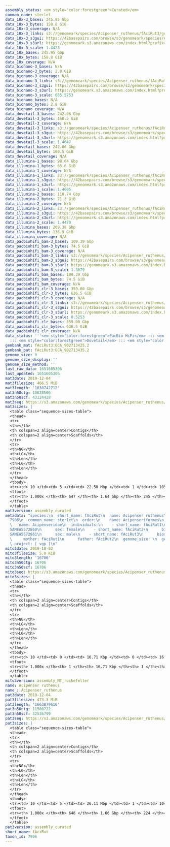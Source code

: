```yaml
---
assembly_status: <em style="color:forestgreen">Curated</em>
common_name: sterlet
data_10x-3_bases: 245.95 Gbp
data_10x-3_bytes: 158.8 GiB
data_10x-3_coverage: N/A
data_10x-3_links: s3://genomeark/species/Acipenser_ruthenus/fAciRut3/genomic_data/10x/<br>
data_10x-3_s3gui: https://42basepairs.com/browse/s3/genomeark/species/Acipenser_ruthenus/fAciRut3/genomic_data/10x/
data_10x-3_s3url: https://genomeark.s3.amazonaws.com/index.html?prefix=species/Acipenser_ruthenus/fAciRut3/genomic_data/10x/
data_10x-3_scale: 1.4423
data_10x_bases: 245.95 Gbp
data_10x_bytes: 158.8 GiB
data_10x_coverage: N/A
data_bionano-3_bases: N/A
data_bionano-3_bytes: 2.8 GiB
data_bionano-3_coverage: N/A
data_bionano-3_links: s3://genomeark/species/Acipenser_ruthenus/fAciRut3/genomic_data/bionano/<br>
data_bionano-3_s3gui: https://42basepairs.com/browse/s3/genomeark/species/Acipenser_ruthenus/fAciRut3/genomic_data/bionano/
data_bionano-3_s3url: https://genomeark.s3.amazonaws.com/index.html?prefix=species/Acipenser_ruthenus/fAciRut3/genomic_data/bionano/
data_bionano-3_scale: 685.5753
data_bionano_bases: N/A
data_bionano_bytes: 2.8 GiB
data_bionano_coverage: N/A
data_dovetail-3_bases: 242.06 Gbp
data_dovetail-3_bytes: 160.5 GiB
data_dovetail-3_coverage: N/A
data_dovetail-3_links: s3://genomeark/species/Acipenser_ruthenus/fAciRut3/genomic_data/dovetail/<br>
data_dovetail-3_s3gui: https://42basepairs.com/browse/s3/genomeark/species/Acipenser_ruthenus/fAciRut3/genomic_data/dovetail/
data_dovetail-3_s3url: https://genomeark.s3.amazonaws.com/index.html?prefix=species/Acipenser_ruthenus/fAciRut3/genomic_data/dovetail/
data_dovetail-3_scale: 1.4047
data_dovetail_bases: 242.06 Gbp
data_dovetail_bytes: 160.5 GiB
data_dovetail_coverage: N/A
data_illumina-1_bases: 98.64 Gbp
data_illumina-1_bytes: 65.6 GiB
data_illumina-1_coverage: N/A
data_illumina-1_links: s3://genomeark/species/Acipenser_ruthenus/fAciRut1/genomic_data/illumina/<br>
data_illumina-1_s3gui: https://42basepairs.com/browse/s3/genomeark/species/Acipenser_ruthenus/fAciRut1/genomic_data/illumina/
data_illumina-1_s3url: https://genomeark.s3.amazonaws.com/index.html?prefix=species/Acipenser_ruthenus/fAciRut1/genomic_data/illumina/
data_illumina-1_scale: 1.4005
data_illumina-2_bases: 110.74 Gbp
data_illumina-2_bytes: 71.3 GiB
data_illumina-2_coverage: N/A
data_illumina-2_links: s3://genomeark/species/Acipenser_ruthenus/fAciRut2/genomic_data/illumina/<br>
data_illumina-2_s3gui: https://42basepairs.com/browse/s3/genomeark/species/Acipenser_ruthenus/fAciRut2/genomic_data/illumina/
data_illumina-2_s3url: https://genomeark.s3.amazonaws.com/index.html?prefix=species/Acipenser_ruthenus/fAciRut2/genomic_data/illumina/
data_illumina-2_scale: 1.4470
data_illumina_bases: 209.38 Gbp
data_illumina_bytes: 136.9 GiB
data_illumina_coverage: N/A
data_pacbiohifi_bam-3_bases: 109.39 Gbp
data_pacbiohifi_bam-3_bytes: 74.5 GiB
data_pacbiohifi_bam-3_coverage: N/A
data_pacbiohifi_bam-3_links: s3://genomeark/species/Acipenser_ruthenus/fAciRut3/genomic_data/pacbio_hifi/<br>
data_pacbiohifi_bam-3_s3gui: https://42basepairs.com/browse/s3/genomeark/species/Acipenser_ruthenus/fAciRut3/genomic_data/pacbio_hifi/
data_pacbiohifi_bam-3_s3url: https://genomeark.s3.amazonaws.com/index.html?prefix=species/Acipenser_ruthenus/fAciRut3/genomic_data/pacbio_hifi/
data_pacbiohifi_bam-3_scale: 1.3679
data_pacbiohifi_bam_bases: 109.39 Gbp
data_pacbiohifi_bam_bytes: 74.5 GiB
data_pacbiohifi_bam_coverage: N/A
data_pacbiohifi_clr-3_bases: 359.00 Gbp
data_pacbiohifi_clr-3_bytes: 636.5 GiB
data_pacbiohifi_clr-3_coverage: N/A
data_pacbiohifi_clr-3_links: s3://genomeark/species/Acipenser_ruthenus/fAciRut3/genomic_data/pacbio_hifi/<br>
data_pacbiohifi_clr-3_s3gui: https://42basepairs.com/browse/s3/genomeark/species/Acipenser_ruthenus/fAciRut3/genomic_data/pacbio_hifi/
data_pacbiohifi_clr-3_s3url: https://genomeark.s3.amazonaws.com/index.html?prefix=species/Acipenser_ruthenus/fAciRut3/genomic_data/pacbio_hifi/
data_pacbiohifi_clr-3_scale: 0.5253
data_pacbiohifi_clr_bases: 359.00 Gbp
data_pacbiohifi_clr_bytes: 636.5 GiB
data_pacbiohifi_clr_coverage: N/A
data_status: '''<em style="color:forestgreen">PacBio HiFi</em> ::: <em style="color:forestgreen">10x</em>
  ::: <em style="color:forestgreen">Dovetail</em> ::: <em style="color:forestgreen">Illumina</em>'''
genbank_mat: fAciRut3:GCA_902713425.2
genbank_pat: fAciRut3:GCA_902713435.2
genome_size: 0
genome_size_display: ''
genome_size_method: ''
last_raw_data: 1651605306
last_updated: 1651605306
mat3date: 2019-12-04
mat3filesize: 466.5 MiB
mat3length: '1638742712'
mat3n50ctg: 10828506
mat3n50scf: 43124428
mat3seq: https://s3.amazonaws.com/genomeark/species/Acipenser_ruthenus/fAciRut3/assembly_curated/fAciRut3.mat.cur.20191204.fasta.gz
mat3sizes: |
  <table class="sequence-sizes-table">
  <thead>
  <tr>
  <th></th>
  <th colspan=2 align=center>Contigs</th>
  <th colspan=2 align=center>Scaffolds</th>
  </tr>
  <tr>
  <th>NG</th>
  <th>LG</th>
  <th>Len</th>
  <th>LG</th>
  <th>Len</th>
  </tr>
  </thead>
  <tbody>
  <tr><td> 10 </td><td> 5 </td><td> 22.50 Mbp </td><td> 1 </td><td> 105.01 Mbp </td></tr><tr><td> 20 </td><td> 13 </td><td> 20.03 Mbp </td><td> 3 </td><td> 87.32 Mbp </td></tr><tr><td> 30 </td><td> 22 </td><td> 15.87 Mbp </td><td> 4 </td><td> 87.19 Mbp </td></tr><tr><td> 40 </td><td> 33 </td><td> 12.96 Mbp </td><td> 7 </td><td> 59.37 Mbp </td></tr><tr style="background-color:#cccccc;"><td> 50 </td><td> 47 </td><td style="background-color:#88ff88;"> 10.83 Mbp </td><td> 10 </td><td style="background-color:#88ff88;"> 43.12 Mbp </td></tr><tr><td> 60 </td><td> 64 </td><td> 8.19 Mbp </td><td> 14 </td><td> 35.49 Mbp </td></tr><tr><td> 70 </td><td> 89 </td><td> 5.35 Mbp </td><td> 19 </td><td> 29.75 Mbp </td></tr><tr><td> 80 </td><td> 129 </td><td> 3.24 Mbp </td><td> 25 </td><td> 26.79 Mbp </td></tr><tr><td> 90 </td><td> 199 </td><td> 1.58 Mbp </td><td> 36 </td><td> 9.03 Mbp </td></tr><tr><td> 100 </td><td> 646 </td><td> 5.93 Kbp </td><td> 244 </td><td> 14.14 Kbp </td></tr></tbody>
  <tfoot>
  <tr><th> 1.000x </th><th> 647 </th><th> 1.64 Gbp </th><th> 245 </th><th> 1.64 Gbp </th></tr>
  </tfoot>
  </table>
mat3version: assembly_curated
metadata: "species:\n  short_name: fAciRut\n  name: Acipenser ruthenus\n  taxon_id:
  7906\n  common_name: sterlet\n  order:\n    name: Acipenseriformes\n  family:\n
  \   name: Acipenseridae\n  individuals:\n    - short_name: fAciRut1\n      biosample_id:
  SAMEA5572860\n      sex: female\n    - short_name: fAciRut2\n      biosample_id:
  SAMEA5572861\n      sex: male\n    - short_name: fAciRut3\n      biosample_id: SAMEA5572864\n
  \     mother: fAciRut1\n      father: fAciRut2\n  genome_size: \n  genome_size_method:\n
  \ project: [ vgp ]\n"
mito3date: 2019-10-02
mito3filesize: 5.0 KiB
mito3length: '16706'
mito3n50ctg: 16706
mito3n50scf: 16706
mito3seq: https://s3.amazonaws.com/genomeark/species/Acipenser_ruthenus/fAciRut3/assembly_MT_rockefeller/fAciRut3.MT.20191002.fasta.gz
mito3sizes: |
  <table class="sequence-sizes-table">
  <thead>
  <tr>
  <th></th>
  <th colspan=2 align=center>Contigs</th>
  <th colspan=2 align=center>Scaffolds</th>
  </tr>
  <tr>
  <th>NG</th>
  <th>LG</th>
  <th>Len</th>
  <th>LG</th>
  <th>Len</th>
  </tr>
  </thead>
  <tbody>
  <tr><td> 10 </td><td> 0 </td><td> 16.71 Kbp </td><td> 0 </td><td> 16.71 Kbp </td></tr><tr><td> 20 </td><td> 0 </td><td> 16.71 Kbp </td><td> 0 </td><td> 16.71 Kbp </td></tr><tr><td> 30 </td><td> 0 </td><td> 16.71 Kbp </td><td> 0 </td><td> 16.71 Kbp </td></tr><tr><td> 40 </td><td> 0 </td><td> 16.71 Kbp </td><td> 0 </td><td> 16.71 Kbp </td></tr><tr style="background-color:#cccccc;"><td> 50 </td><td> 0 </td><td style="background-color:#ff8888;"> 16.71 Kbp </td><td> 0 </td><td style="background-color:#ff8888;"> 16.71 Kbp </td></tr><tr><td> 60 </td><td> 0 </td><td> 16.71 Kbp </td><td> 0 </td><td> 16.71 Kbp </td></tr><tr><td> 70 </td><td> 0 </td><td> 16.71 Kbp </td><td> 0 </td><td> 16.71 Kbp </td></tr><tr><td> 80 </td><td> 0 </td><td> 16.71 Kbp </td><td> 0 </td><td> 16.71 Kbp </td></tr><tr><td> 90 </td><td> 0 </td><td> 16.71 Kbp </td><td> 0 </td><td> 16.71 Kbp </td></tr><tr><td> 100 </td><td> 0 </td><td> 16.71 Kbp </td><td> 0 </td><td> 16.71 Kbp </td></tr></tbody>
  <tfoot>
  <tr><th> 1.000x </th><th> 1 </th><th> 16.71 Kbp </th><th> 1 </th><th> 16.71 Kbp </th></tr>
  </tfoot>
  </table>
mito3version: assembly_MT_rockefeller
name: Acipenser ruthenus
name_: Acipenser_ruthenus
pat3date: 2019-12-04
pat3filesize: 473.3 MiB
pat3length: '1663879616'
pat3n50ctg: 11500722
pat3n50scf: 42536799
pat3seq: https://s3.amazonaws.com/genomeark/species/Acipenser_ruthenus/fAciRut3/assembly_curated/fAciRut3.pat.cur.20191204.fasta.gz
pat3sizes: |
  <table class="sequence-sizes-table">
  <thead>
  <tr>
  <th></th>
  <th colspan=2 align=center>Contigs</th>
  <th colspan=2 align=center>Scaffolds</th>
  </tr>
  <tr>
  <th>NG</th>
  <th>LG</th>
  <th>Len</th>
  <th>LG</th>
  <th>Len</th>
  </tr>
  </thead>
  <tbody>
  <tr><td> 10 </td><td> 5 </td><td> 26.11 Mbp </td><td> 1 </td><td> 104.95 Mbp </td></tr><tr><td> 20 </td><td> 12 </td><td> 21.82 Mbp </td><td> 3 </td><td> 88.35 Mbp </td></tr><tr><td> 30 </td><td> 21 </td><td> 16.55 Mbp </td><td> 5 </td><td> 83.15 Mbp </td></tr><tr><td> 40 </td><td> 31 </td><td> 14.23 Mbp </td><td> 7 </td><td> 59.13 Mbp </td></tr><tr style="background-color:#cccccc;"><td> 50 </td><td> 44 </td><td style="background-color:#88ff88;"> 11.50 Mbp </td><td> 10 </td><td style="background-color:#88ff88;"> 42.54 Mbp </td></tr><tr><td> 60 </td><td> 60 </td><td> 8.85 Mbp </td><td> 15 </td><td> 33.22 Mbp </td></tr><tr><td> 70 </td><td> 83 </td><td> 5.60 Mbp </td><td> 20 </td><td> 30.48 Mbp </td></tr><tr><td> 80 </td><td> 121 </td><td> 3.34 Mbp </td><td> 26 </td><td> 22.95 Mbp </td></tr><tr><td> 90 </td><td> 197 </td><td> 1.43 Mbp </td><td> 37 </td><td> 10.71 Mbp </td></tr><tr><td> 100 </td><td> 645 </td><td> 851  bp </td><td> 223 </td><td> 16.39 Kbp </td></tr></tbody>
  <tfoot>
  <tr><th> 1.000x </th><th> 646 </th><th> 1.66 Gbp </th><th> 224 </th><th> 1.66 Gbp </th></tr>
  </tfoot>
  </table>
pat3version: assembly_curated
short_name: fAciRut
taxon_id: 7906
---
```

